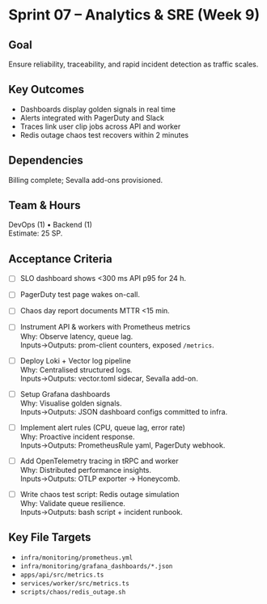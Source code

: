 # Sprint 07 – Analytics & SRE (Week 9)

## Goal
Ensure reliability, traceability, and rapid incident detection as traffic scales.

## Key Outcomes
* Dashboards display golden signals in real time
* Alerts integrated with PagerDuty and Slack
* Traces link user clip jobs across API and worker
* Redis outage chaos test recovers within 2 minutes

## Dependencies
Billing complete; Sevalla add-ons provisioned.

## Team & Hours
DevOps (1) • Backend (1)  
Estimate: 25 SP.

## Acceptance Criteria
- [ ] SLO dashboard shows <300 ms API p95 for 24 h.  
- [ ] PagerDuty test page wakes on-call.  
- [ ] Chaos day report documents MTTR <15 min.

- [ ] Instrument API & workers with Prometheus metrics  
  Why: Observe latency, queue lag.  
  Inputs→Outputs: prom-client counters, exposed `/metrics`.
- [ ] Deploy Loki + Vector log pipeline  
  Why: Centralised structured logs.  
  Inputs→Outputs: vector.toml sidecar, Sevalla add-on.
- [ ] Setup Grafana dashboards  
  Why: Visualise golden signals.  
  Inputs→Outputs: JSON dashboard configs committed to infra.
- [ ] Implement alert rules (CPU, queue lag, error rate)  
  Why: Proactive incident response.  
  Inputs→Outputs: PrometheusRule yaml, PagerDuty webhook.
- [ ] Add OpenTelemetry tracing in tRPC and worker  
  Why: Distributed performance insights.  
  Inputs→Outputs: OTLP exporter → Honeycomb.
- [ ] Write chaos test script: Redis outage simulation  
  Why: Validate queue resilience.  
  Inputs→Outputs: bash script + incident runbook.

## Key File Targets
* `infra/monitoring/prometheus.yml`
* `infra/monitoring/grafana_dashboards/*.json`
* `apps/api/src/metrics.ts`
* `services/worker/src/metrics.ts`
* `scripts/chaos/redis_outage.sh` 